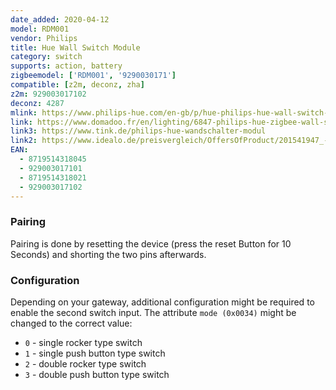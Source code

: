 ```yaml
---
date_added: 2020-04-12
model: RDM001
vendor: Philips
title: Hue Wall Switch Module
category: switch
supports: action, battery
zigbeemodel: ['RDM001', '9290030171']
compatible: [z2m, deconz, zha]
z2m: 929003017102
deconz: 4287
mlink: https://www.philips-hue.com/en-gb/p/hue-philips-hue-wall-switch-module/8719514318045
link: https://www.domadoo.fr/en/lighting/6847-philips-hue-zigbee-wall-switch-module-8719514318045.html
link3: https://www.tink.de/philips-hue-wandschalter-modul
link2: https://www.idealo.de/preisvergleich/OffersOfProduct/201541947_-hue-wandschaltermodul-philips.html
EAN:
  - 8719514318045
  - 929003017101
  - 8719514318021
  - 929003017102
---
```


### Pairing
Pairing is done by resetting the device (press the reset Button for 10 Seconds) and shorting the two pins afterwards. 

### Configuration
Depending on your gateway, additional configuration might be required to enable the second switch input. The attribute `mode (0x0034)` might be changed to the correct value:
- `0` - single rocker type switch
- `1` - single push button type switch
- `2` - double rocker type switch
- `3` - double push button type switch